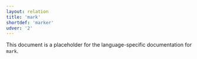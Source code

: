 ```yaml
---
layout: relation
title: 'mark'
shortdef: 'marker'
udver: '2'
---
```


This document is a placeholder for the language-specific documentation
for `mark`.
